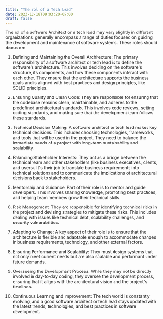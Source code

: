 ```yaml
---
title: "The rol of a Tech Lead"
date: 2023-12-18T09:03:20-05:00
draft: false
---
```

The rol of a software Architect or a tech lead may vary slightly in different organizations, generally encompass a range of duties focused on guiding the development and maintenance of software systems. These roles should docus on:

1. Defining and Maintaining the Overall Architecture: The primary responsibility of a software architect or tech lead is to define the software's architecture. This involves deciding on the software's structure, its components, and how these components interact with each other. They ensure that the architecture supports the business goals and is aligned with best practices and design principles, like SOLID principles.

2. Ensuring Quality and Clean Code: They are responsible for ensuring that the codebase remains clean, maintainable, and adheres to the predefined architectural standards. This involves code reviews, setting coding standards, and making sure that the development team follows these standards.

3. Technical Decision Making: A software architect or tech lead makes key technical decisions. This includes choosing technologies, frameworks, and tools that will be used in the project. They need to balance the immediate needs of a project with long-term sustainability and scalability.

4. Balancing Stakeholder Interests: They act as a bridge between the technical team and other stakeholders (like business executives, clients, and users). It's their job to translate business requirements into technical solutions and to communicate the implications of architectural decisions back to stakeholders.

5. Mentorship and Guidance: Part of their role is to mentor and guide developers. This involves sharing knowledge, promoting best practices, and helping team members grow their technical skills.

6. Risk Management: They are responsible for identifying technical risks in the project and devising strategies to mitigate these risks. This includes dealing with issues like technical debt, scalability challenges, and security vulnerabilities.

7. Adapting to Change: A key aspect of their role is to ensure that the architecture is flexible and adaptable enough to accommodate changes in business requirements, technology, and other external factors.

8. Ensuring Performance and Scalability: They must design systems that not only meet current needs but are also scalable and performant under future demands.

9. Overseeing the Development Process: While they may not be directly involved in day-to-day coding, they oversee the development process, ensuring that it aligns with the architectural vision and the project's timelines.

10. Continuous Learning and Improvement: The tech world is constantly evolving, and a good software architect or tech lead stays updated with the latest trends, technologies, and best practices in software development.